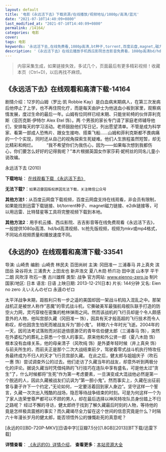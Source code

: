 ```yaml
---
layout: default
title: '电影《永远活下去》下载资源/在线播放/视频地址/1080p/高清/蓝光'
date: "2021-07-10T14:40:09+0800"
last_modified_at: "2021-07-10T14:40:09+0800"
permalink: /14164/
categories: 电影
cover:
tags: 电影
keywords: '永远活下去,在线免费看,1080p高清,bt种子,torrent,百度云盘,magnet,磁力链,迅雷下载资源'
description: '《永远活下去》在线云播放手机西瓜影院吉吉影音免费看，1080p高清bd/hd未删减完整版和tc抢先枪版，mkv/mp4格式，附带bt/torrent种子、magnet/磁力链、百度云盘、网盘资源迅雷下载链接'
---
```


>内容采集生成，如果链接失效，多试几个，页面最后有更多精彩视频！收藏本页（Ctrl+D)，以后再找不麻烦。


## 《永远活下去》在线观看和高清下载-14164

剧情介绍：12岁的山姆（罗比·凯 Robbie Kay）是白血病末期病人，在第三次发病后他停止了上学，也不再住院化疗，而是每天由护士为他送血小板到家里，观察病情发展，度过生命的最后一年。山姆有位同样已经末期、只能坐轮椅的伙伴菲利克斯（亚历克斯·伊特尔 Alex Etel 饰）。两 个男孩的家长专门请了家庭老师辅导他们，安排每天的学习活动。老师鼓励他们写日记，列出愿望清单。不管是成为科学家、看第一部成人恐怖片、跟女生接吻、搭乘飞船……山姆和菲利克斯都不畏病痛的一个个实现，同时还从自己的视角探索生死疑难。他们人生旅程虽然短暂，却无比精彩和绚烂。   　　“我不希望你们为我伤心，因为——如果每次想到我都伤心，你们要怎么好好的记得我呢？”本片根据英国女作家莎莉‧妮柯丝的同名儿童小说改编。


永远活下去 (2010)

**下载地址**： [在线观看下载 《永远活下去》](https://www.btbtdy.me/btdy/dy5382.html) 


**无法下载?**：`如果迅雷因版权原因无法下载，关注微信公众号 `

**其他方法1**：从百度云网盘下载视频，百度云网盘支持在线观看，非会员有限制，如果能找到迅雷下载链接、bt/torrent种子、magnet磁力链接、e2dk链接等，可以用迅雷、比特彗星等工具将完整视频下载到本地。

**其他方法2**：用手机云播、西瓜影院、吉吉影音等在线免费观看《永远活下去》，一般提供1080p高清、hd/bd高清视频、tc抢先版视频，视频为mkv或mp4格式，不同站点视频质量和播放速度不同。


## 《永远的0》在线观看和高清下载-33541

导演: 山崎贵 编剧: 山崎贵 林民夫 百田尚树 主演: 冈田准一 三浦春马 井上真央 滨田岳 染谷将太 三浦贵大 上田龙也 新井浩文 夏八木勋 桥爪功 田中泯 山本学 平干二朗 风吹淳 吹石一惠 古川雄辉 类型: 战争 官方网站: www.eienno-zero.jp 制片国家/地区: 日本 语言: 日语 上映日期: 2013-12-21(日本) 片长: 144分钟 又名: Eien no zero えいえんのゼロ 永遠のゼロ

太平洋战争末期，距胜利只有一步之遥的美国却因一架战斗机陷入混乱之中。那架战机正是被世人称作”恶魔”的零式战斗机，它撕破美军最强航母舰队联手打造的防空火力网，灵巧穿梭在密集的枪林弹雨之间。然而该战机的飞行员却是个令人颇感意外的人物，他叫宫部久藏（冈田准一 饰），因具有天才般高超的飞行技术而令人称叹，却也因贪生怕死而被战友斥为”胆小鬼”。 转眼六十年时光飞逝。2004年的一天，因司法考试落败而对前途倍感渺茫的青年佐伯健太郎（三浦春马 饰），突然在外婆松乃的葬礼上获悉一个惊人的事实。原来他和外公贤一郎（夏八木勋 饰）根本没有血缘关系，他的母亲清子（风吹纯 饰）是外婆年轻时候（井上真央 饰）与前夫所生的，而前夫正是那个二次大战结束前夕，驾驶着零式战斗机执行特攻任务最终成为不归人的天才飞行员宫部久藏。 在此之后，健太郎与姐姐庆子（吹石一惠 饰）尝试调查外公的过去。他们走访了久藏当年的战友，却意外听到两极分化的评论。据说久藏当时凭借纯熟的飞行技巧在连队中享有盛名，可是他太过”贪生”了，什么时候都将”生死”作为第一考虑要素，一旦演变成大混战他必然是第一个脱逃的人，因此久藏被战友们讥讽为”第一胆小鬼”。然而事实上，久藏在出征前曾与妻子许下一个约定，”无论如何，一定要活着回到家人身边”。坚守这样一个誓言，久藏一次次出入残酷的战场，隐忍等待战争结束的时刻。可是为何这样一个为了家人连荣誉尊严都可以不顾的男人，却在最后选择以神风特攻队员身份踏上不归之路呢？ 经过不懈的寻访，健太郎终于找到了解久藏最后时刻的人物，等待他的竟是怎样极具震撼的事实？而久藏竭尽全力留在这个世间的信息究竟是什么？时隔六十年漫长岁月的健太郎，能否领悟外公的慷慨赴死的真意呢？


[永远的0][BD-720P-MKV][日语中字][豆瓣7.5分][1.8GB][2013][BT下载/迅雷下载]

**详情查看**： [《永远的0》详情介绍](/movie/33541/)， **查看更多**：[本站资源大全](/movie/t/all/)

